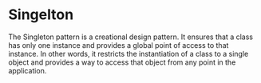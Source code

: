 # Singelton
The Singleton pattern is a creational design pattern. It ensures that a class has only one instance and provides a global point of access to that instance. In other words, it restricts the instantiation of a class to a single object and provides a way to access that object from any point in the application.
